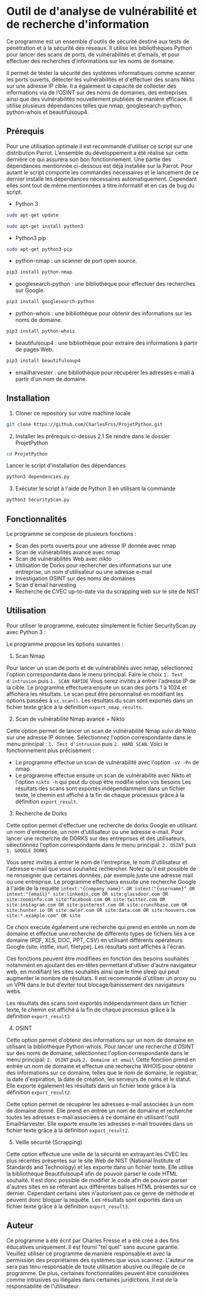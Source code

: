 # Outil de d'analyse de vulnérabilité et de recherche d'information

Ce programme est un ensemble d'outils de sécurité destiné aux tests de pénétration et à la sécurité des réseaux. Il utilise les bibliothèques Python pour lancer des scans de ports, de vulnérabilités et d'emails, et pour effectuer des recherches d'informations sur les noms de domaine.

Il permet de tester la sécurité des systèmes informatiques comme scanner les ports ouverts, détecter les vulnérabilités et d'effectuer des scans Nikto sur une adresse IP cible. Il a également la capacité de collecter des informations via de l’OSINT sur des noms de domaines, des entreprises ainsi que des vulnérabilités nouvellement plubliées de manière efficace. Il utilise plusieurs dépendances telles que nmap, googlesearch-python, python-whois et beautifulsoup4.

## Prérequis

Pour une utilisation optimale il est recommandé d’utiliser ce script sur une distribution Parrot. L’ensemble du développement a été réalisé sur cette dernière ce qui assurera son bon fonctionnement. Une partie des dépendances mentionnée ci-dessous est déjà installée sur la Parrot.
Pour autant le script comporte les commandes nécessaires et le lancement de ce dernier installe les dépendances nécessaires automatiquement. Cependant elles sont tout de même mentionnées à titre informatif et en cas de bug du script.

- Python 3
 ```bash
sudo apt-get update
 ```
 ```bash
sudo apt-get install python3
 ```
- Python3 pip
 ```bash
 sudo apt-get python3-pip
 ```
- python-nmap : un scanner de port open source. 
 ```bash
 pip3 install python-nmap
 ```
- googlesearch-python : une bibliothèque pour effectuer des recherches sur Google.
```bash
pip3 install googlesearch-python
```
- python-whois : une bibliothèque pour obtenir des informations sur les noms de domaine.
```bash
pip3 install python-whois
```
- beautifulsoup4 : une bibliothèque pour extraire des informations à partir de pages Web.
```bash
pip3 install beautifulsoup4
```
- emailharvester : une bibliothèque pour récupérer les adresses e-mail à partir d'un nom de domaine.


## Installation

1. Cloner ce repository sur votre machine locale
```bash
git clone https://github.com/CharlesFrss/ProjetPython.git
```
2. Installer les prérequis ci-dessus
2.1 Se rendre dans le dossier ProjetPython
```bash
cd ProjetPython
```
Lancer le script d'installation des dépendances
```bash
python3 dependencies.py
```
3. Exécuter le script à l'aide de Python 3 en utilisant la commande
```bash
python3 SecurityScan.py
```

## Fonctionnalités

Le programme se compose de plusieurs fonctions :

- Scan des ports ouverts pour une adresse IP donnée avec nmap
- Scan de vulnérabilités avancé avec nmap
- Scan de vulnérabilités Web avec nikto
- Utilisation de Dorks pour rechercher des informations sur une entreprise, un nom d'utilisateur ou une adresse e-mail
- Investigation OSINT sur des noms de domaines
- Scan d'email harvesting
- Recherche de CVEC up-to-date via du scrapping web sur le site de NIST

## Utilisation

Pour utiliser le programme, exécutez simplement le fichier SecurityScan.py avec Python 3 :

Le programme propose les options suivantes :

1. Scan Nmap

Pour lancer un scan de ports et de vulnérabilités avec nmap, sélectionnez l'option correspondante dans le menu principal.
Faire le choix `1. Test d'intrusion` puis `1. SCAN RAPIDE`
Vous serez invités à entrer l'adresse IP de la cible. Le programme effectuera ensuite un scan des ports 1 à 1024 et affichera les résultats. Le scan peut être personnalisé en modifiant les options passées à `sc.scan()`. Les résultats du scan sont exportés dans un fichier texte grâce à la définition `export_nmap_results`.

2. Scan de vulnérabilité Nmap avancé + Nikto

Cette option permet de lancer un scan de vulnérabilité Nmap suivi de Nikto sur une adresse IP donnée.
Sélectionnez l'option correspondante dans le menu principal : 
`1. Test d'intrusion` puis `2. HARD SCAN`.
Voici le fonctionnement plus précisément :
- Le programme effectue un scan de vulnérabilité avec l'option `-sV -Pn` de nmap
- Le programme effectue ensuite un scan de vulnérabilité avec Nikto et l'option `nikto -h` qui peut du coup être modifié selon vos besoins
Les résultats des scans sont exportés indépendamment dans un fichier texte, le chemin est affiché à la fin de chaque processus grâce à la définition `export_result`.

3. Recherche de Dorks

Cette option permet d'effectuer une recherche de dorks Google en utilisant un nom d'entreprise, un nom d'utilisateur ou une adresse e-mail. Pour lancer une recherche de DORKS sur des entreprises et des utilisateurs, sélectionnez l'option correspondante dans le menu principal:
`2. OSINT` puis `1. GOOGLE DORKS`

Vous serez invités à entrer le nom de l'entreprise, le nom d'utilisateur et l'adresse e-mail que vous souhaitez rechercher.
Notez qu'il est possible de ne renseigner que certaines données, par exemple juste une adresse mail ou une entreprise.
Le programme effectuera ensuite une recherche Google à l'aide de la requête `intext:"{company_name}" OR intext:"{username}" OR intext:"{email}" site:linkedin.com OR site:glassdoor.com OR site:zoominfo.com site:facebook.com OR site:twitter.com OR site:instagram.com OR site:pinterest.com OR site:crunchbase.com OR site:hunter.io OR site:owler.com OR site:data.com OR site:hoovers.com site:*.example.com" OR site`

Ce choix execute également une recherche qui prend en entrée un nom de domaine et effectue une recherche de différents types de fichiers liés à ce domaine (PDF, XLS, DOC, PPT, CSV) en utilisant différents opérateurs Google (site, intitle, inurl, filetype). Les résultats sont affichés à l'écran.

Ces fonctions peuvent être modifiées en fonction des besoins souhaités notamment en ajoutant des en-têtes permettant d'utliser d'autre navigateur web, en modifiant les sites souhaités ainsi que le time sleep qui peut augmenter le nombre de résultats.
Il est recommandé d'utiliser un proxy ou un VPN dans le but d'éviter tout blocage/banissement des navigateurs webs.

Les résultats des scans sont exportés indépendamment dans un fichier texte, le chemin est affiché à la fin de chaque processus grâce à la définition `export_result3`


4. OSINT

Cette option permet d'obtenir des informations sur un nom de domaine en utilisant la bibliothèque Python-whois.
Pour lancer une recherche d'OSINT sur des noms de domaine, sélectionnez l'option correspondante dans le menu principal:
`2. OSINT` puis `2. Domaine et email`
Cette fonction prend en entrée un nom de domaine et effectue une recherche WHOIS pour obtenir des informations sur ce domaine, telles que le nom de domaine, le registrar, la date d'expiration, la date de création, les serveurs de noms et le statut. Elle exporte également les résultats dans un fichier texte grâce à la définition `export_result2`.

Cette option permet de récupérer les adresses e-mail associées à un nom de domaine donné. Elle prend en entrée un nom de domaine et recherche toutes les adresses e-mail associées à ce domaine en utilisant l'outil EmailHarvester. Elle exporte ensuite les adresses e-mail trouvées dans un fichier texte grâce à la définition `export_result2`.


5. Veille sécurité (Scrapping)

Cette option effectue une veille de la sécurité en extrayant les CVEC les plus récentes présentes sur le site Web de NIST (National Institute of Standards and Technology) et les exporte dans un fichier texte.
Elle utilise la bibliothèque Beautifulsoup4 afin de pouvoir parser le code HTML souhaité.
Il est donc possible de modifier le code afin de pouvoir parser d'autres sites en se référant aux différentes balises HTML présentes sur ce dernier.
Cependant certains sites n'autorisent pas ce genre de méthode et peuvent donc bloquer la requête.
Les résultats sont exportés dans un fichier texte grâce à la définition `export_result3`.


## Auteur

Ce programme a été écrit par Charles Fresse et a été créé à des fins éducatives uniquement. Il est fourni "tel quel" sans aucune garantie. Veuillez utiliser ce programme de manière responsable et avec la permission des propriétaires des systèmes que vous scannez. L'auteur ne sera pas tenu responsable de toute utilisation abusive ou illégale de ce programme.
De plus, certaines fonctionnalités peuvent être considérées comme intrusives ou illégales dans certaines juridictions. Il est de la responsabilité de l'utilisateur.


